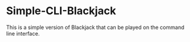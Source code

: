 # Simple-CLI-Blackjack
This is a simple version of Blackjack that can be played on the command line interface.
